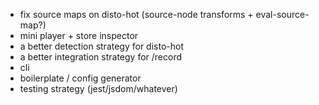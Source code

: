 - fix source maps on disto-hot (source-node transforms + eval-source-map?)
- mini player + store inspector
- a better detection strategy for disto-hot
- a better integration strategy for /record
- cli
- boilerplate / config generator
- testing strategy (jest/jsdom/whatever)
